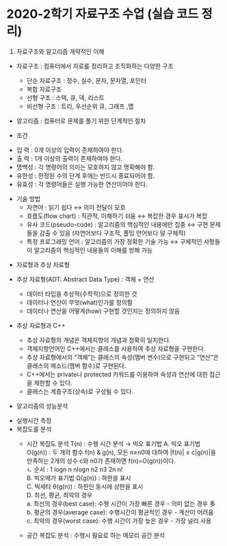# 2020-2학기 자료구조 수업 (실습 코드 정리)

1. 자료구조와 알고리즘 개략적인 이해
 * 자료구조 : 컴퓨터에서 자료를 정리하고 조직화하는 다양한 구조
   + 단순 자료구조 : 정수, 실수, 문자, 문자열, 포인터
   + 복합 자료구조 
    - 선형 구조 : 스택, 큐, 덱, 리스트
    - 비선형 구조 : 트리, 우선순위 큐, 그래프 ,맵

 * 알고리즘 : 컴퓨터로 문제를 풀기 위한 단계적인 절차
  + 조건 
   - 입  력 : 0개 이상의 입력이 존재하여야 한다. 
   - 출  력 : 1개 이상의 출력이 존재하여야 한다. 
   - 명백성 : 각 명령어의 의미는 모호하지 않고 명확해야 함.
   - 유한성 : 한정된 수의 단계 후에는 반드시 종료되어야 함.   
   - 유효성 : 각 명령어들은 실행 가능한 연산이어야 한다.

  + 기술 방법 
    - 자연어  : 읽기 쉽다 ↔ 의미 전달이 모호
    - 흐름도(flow chart) : 직관적, 이해하기 쉬움 ↔ 복잡한 경우 표시가 복잡
    - 유사 코드(pseudo-code) : 알고리즘의 핵심적인 내용에만 집중 ↔ 구현 문제들을 감출 수 있음 (자연어보다 구조적, 플밍 언어보다 덜 구체적) 
    - 특정 프로그래밍 언어 : 알고리즘의 가장 정확한 기술 가능 ↔ 구체적인 사항들이 알고리즘의 핵심적인 내용들의 이해를 방해 가능

 * 자료형과 추상 자료형
  + 추상 자료형(ADT: Abstract Data Type) : 객체 + 연산
    - 데이터 타입을 추상적(수학적)으로 정의한 것
    - 데이터나 연산이 무엇(what)인가를 정의함
    - 데이터나 연산을 어떻게(how) 구현할 것인지는 정의하지 않음

  + 추상 자료형과 C++
    - 추상 자료형의 개념은 객체지향의 개념과 정확히 일치한다. 
    - 객체지향언어인 C++에서는 클래스를 사용하여 추상 자료형을 구현한다. 
    - 추상 자료형에서의 “객체”는 클래스의 속성(멤버 변수)으로 구현되고 “연산”은 클래스의 메소드(멤버 함수)로 구현된다. 
    - C++에서는 private나 protected 키워드를 이용하여 속성과 연산에 대한 접근을 제한할 수 있다.
    - 클래스는 계층구조(상속)로 구성될 수 있다. 

 * 알고리즘의 성능분석
  + 실행시간 측정
  + 복잡도를 분석
    - 시간 복잡도 분석 T(n) : 수행 시간 분석 → 빅오 표기법
      A. 빅오 표기법 O(g(n)) : 두 개의 함수 f(n) & g(n), 모든 n≥n0에 대하여 |f(n)| ≤ c|g(n)|을 만족하는 2개의 상수 c와 n0가 존재하면 f(n)=O(g(n))이다.   
       ㄴ 순서 : 1	logn	n	nlogn	n2	n3	2n	n!   
      B. 빅오메가 표기법 Ω(g(n)) : 하한을 표시   
      C. 빅세타 θ(g(n)) : 하한인 동시에 상한을 표시   
      D. 최선, 평균, 최악의 경우   
        a. 최선의 경우(best case): 수행 시간이 가장 빠른 경우 - 의미 없는 경우 多   
        b. 평균의 경우(average case): 수행시간이 평균적인 경우 - 계산이 어려움   
        c. 최악의 경우(worst case): 수행 시간이 가장 늦은 경우 - 가장 널리 사용   

    - 공간 복잡도 분석 : 수행시 필요로 하는 메모리 공간 분석
